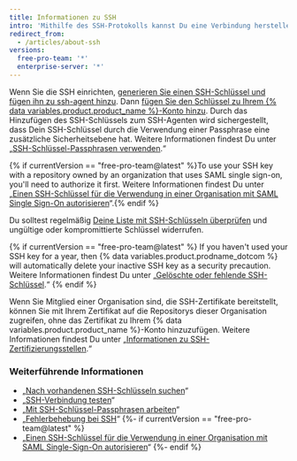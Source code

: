 ```yaml
---
title: Informationen zu SSH
intro: 'Mithilfe des SSH-Protokolls kannst Du eine Verbindung herstellen und Dich bei Remote-Servern und -Diensten authentifizieren. Mit SSH-Schlüsseln können Sie sich mit {% data variables.product.product_name %} verbinden, ohne jedes Mal Ihren Benutzernamen oder Ihr Passwort angeben zu müssen.'
redirect_from:
  - /articles/about-ssh
versions:
  free-pro-team: '*'
  enterprise-server: '*'
---
```


Wenn Sie die SSH einrichten, [generieren Sie einen SSH-Schlüssel und fügen ihn zu ssh-agent hinzu](/articles/generating-a-new-ssh-key-and-adding-it-to-the-ssh-agent). Dann [fügen Sie den Schlüssel zu Ihrem {% data variables.product.product_name %}-Konto hinzu](/articles/adding-a-new-ssh-key-to-your-github-account). Durch das Hinzufügen des SSH-Schlüssels zum SSH-Agenten wird sichergestellt, dass Dein SSH-Schlüssel durch die Verwendung einer Passphrase eine zusätzliche Sicherheitsebene hat. Weitere Informationen findest Du unter „[SSH-Schlüssel-Passphrasen verwenden](/articles/working-with-ssh-key-passphrases).“

{% if currentVersion == "free-pro-team@latest" %}To use your SSH key with a repository owned by an organization that uses SAML single sign-on, you'll need to authorize it first. Weitere Informationen findest Du unter „[Einen SSH-Schlüssel für die Verwendung in einer Organisation mit SAML Single Sign-On autorisieren](/articles/authorizing-an-ssh-key-for-use-with-saml-single-sign-on)“.{% endif %}

Du solltest regelmäßig [Deine Liste mit SSH-Schlüsseln überprüfen](/articles/reviewing-your-ssh-keys) und ungültige oder kompromittierte Schlüssel widerrufen.

{% if currentVersion == "free-pro-team@latest" %}
If you haven't used your SSH key for a year, then
{% data variables.product.prodname_dotcom %} will automatically delete your inactive SSH key as a security precaution. Weitere Informationen findest Du unter „[Gelöschte oder fehlende SSH-Schlüssel](/articles/deleted-or-missing-ssh-keys).“
{% endif %}

Wenn Sie Mitglied einer Organisation sind, die SSH-Zertifikate bereitstellt, können Sie mit Ihrem Zertifikat auf die Repositorys dieser Organisation zugreifen, ohne das Zertifikat zu Ihrem {% data variables.product.product_name %}-Konto hinzuzufügen. Weitere Informationen findest Du unter „[Informationen zu SSH-Zertifizierungsstellen](/articles/about-ssh-certificate-authorities).“

### Weiterführende Informationen

- „[Nach vorhandenen SSH-Schlüsseln suchen](/articles/checking-for-existing-ssh-keys)“
- „[SSH-Verbindung testen](/articles/testing-your-ssh-connection)“
- „[Mit SSH-Schlüssel-Passphrasen arbeiten](/articles/working-with-ssh-key-passphrases)“
- „[Fehlerbehebung bei SSH](/articles/troubleshooting-ssh)“
{%- if currentVersion == "free-pro-team@latest" %}
- „[Einen SSH-Schlüssel für die Verwendung in einer Organisation mit SAML Single-Sign-On autorisieren](/articles/authorizing-an-ssh-key-for-use-with-saml-single-sign-on)“
{%- endif %}
